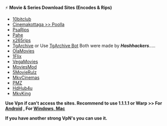 ⚡️ **Movie & Series Download Sites (Encodes & Rips)**

- [10bitclub](https://10bitclub.xyz)
- [Cinemakottaga >> Poolla](https://poolla.one)
- [PsaRips](https://psa.wf)
- [Pahe](https://pahe.ink)
- [x265rips](http://x265rips.xyz)
- [TgArchive](http://tgarchive.eu.org) or Use [TgArchive Bot](https://telegram.me/TgarchiveeuorgBot) Both were made by <b><i>Hashhackers</i></b>.....
- [OlaMovies](https://olamovies.hair)
- [1Flix](https://1flix.to/)
- [VegaMovies](https://vegamovies.li/)
- [MoviesMod](https://moviesmod.bet)
- [5MovieRulz](https://www.5movierulz.skin/)
- [MkvCinemas](http://Mkvcinemas.wales/)
- [PMZ](https://privatemoviez.beauty/)
- [HdHub4u](https://hdhublist.com/)
- [MkvKing](https://mkvking.com/)



<b> Use Vpn if can't access the sites. Recommend to use 1.1.1.1 or Warp >> For [Android](https://play.google.com/store/apps/details?id=com.cloudflare.onedotonedotonedotone) , For [Windows, Mac](https://developers.cloudflare.com/cloudflare-one/connections/connect-devices/warp/download-warp/) </b>

<b> If you have another strong VpN's you can use it. </b>
